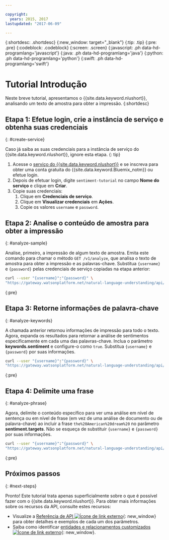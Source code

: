 ```yaml
---

copyright:
  years: 2015, 2017
lastupdated: "2017-06-09"

---
```


{:shortdesc: .shortdesc}
{:new_window: target="_blank"}
{:tip: .tip}
{:pre: .pre}
{:codeblock: .codeblock}
{:screen: .screen}
{:javascript: .ph data-hd-programlang='javascript'}
{:java: .ph data-hd-programlang='java'}
{:python: .ph data-hd-programlang='python'}
{:swift: .ph data-hd-programlang='swift'}

# Tutorial Introdução
Neste breve tutorial, apresentamos o {{site.data.keyword.nlushort}}, analisando um texto de amostra para obter a impressão.
{:shortdesc}

## Etapa 1: Efetue login, crie a instância de serviço e obtenha suas credenciais
{: #create-service}

Caso já saiba as suas credenciais para a instância de serviço do {{site.data.keyword.nlushort}}, ignore esta etapa.
{: tip}

1.  Acesse o [serviço
do {{site.data.keyword.nlushort}}](https://console.{DomainName}/catalog/services/natural-language-understanding/) e se inscreva para obter uma conta gratuita do {{site.data.keyword.Bluemix_notm}} ou efetue login.
1.  Depois de efetuar login, digite `sentiment-tutorial` no campo **Nome do serviço** e clique em **Criar**.
1.  Copie suas credenciais:
    1.  Clique em **Credenciais de serviço**.
    1.  Clique em **Visualizar credenciais** em **Ações**.
    1.  Copie os valores `username` e `password`.

## Etapa 2: Analise o conteúdo de amostra para obter a impressão
{: #analyze-sample}

Analise, primeiro, a impressão de algum texto de amostra. Emita este comando para chamar o método `GET /v1/analyze`, que analisa o texto de amostra para obter a impressão e as palavras-chave. Substitua `{username}` e `{password}` pelas credenciais de serviço copiadas na etapa anterior:

```bash
curl --user "{username}":"{password}" \
"https://gateway.watsonplatform.net/natural-language-understanding/api/v1/analyze?version=2017-02-27&text=I%20still%20have%20a%20dream%2C%20a%20dream%20deeply%20rooted%20in%20the%20American%20dream%20%E2%80%93%20one%20day%20this%20nation%20will%20rise%20up%20and%20live%20up%20to%20its%20creed%2C%20%22We%20hold%20these%20truths%20to%20be%20self%20evident%3A%20that%20all%20men%20are%20created%20equal.&features=sentiment,keywords"
```
{:pre}

## Etapa 3: Retorne informações de palavra-chave
{: #analyze-keywords}

A chamada anterior retornou informações de impressão para todo o texto. Agora, expanda os resultados para retornar a análise de sentimentos especificamente em cada uma das palavras-chave. Inclua o parâmetro **keywords.sentiment** e configure-o como `true`. Substitua `{username}` e `{password}` por suas informações.

```bash
curl --user "{username}":"{password}" \
"https://gateway.watsonplatform.net/natural-language-understanding/api/v1/analyze?version=2017-02-27&text=I%20still%20have%20a%20dream%2C%20a%20dream%20deeply%20rooted%20in%20the%20American%20dream%20%E2%80%93%20one%20day%20this%20nation%20will%20rise%20up%20and%20live%20up%20to%20its%20creed%2C%20%22We%20hold%20these%20truths%20to%20be%20self%20evident%3A%20that%20all%20men%20are%20created%20equal.&features=sentiment,keywords&keywords.sentiment=true"
```
{:pre}

## Etapa 4: Delimite uma frase
{: #analyze-phrase}

Agora, delimite o conteúdo específico para ver uma análise em nível de sentença ou em nível de frase (em vez de uma análise de documento ou de palavra-chave) ao incluir a frase `the%20American%20dream%20` no parâmetro **sentiment.targets**. Não se esqueça de substituir `{username}` e `{password}` por suas informações.

```bash
curl --user "{username}":"{password}" \
"https://gateway.watsonplatform.net/natural-language-understanding/api/v1/analyze?version=2017-02-27&text=I%20still%20have%20a%20dream%2C%20a%20dream%20deeply%20rooted%20in%20the%20American%20dream%20one%20day%20this%20nation%20will%20rise%20up%20and%20live%20up%20to%20its%20creed%20We%20hold%20these%20truths%20to%20be%20self%20evident%3A%20that%20all%20men%20are%20created%20equal.&features=sentiment,keywords&keywords.sentiment=true&sentiment.targets=the%20American%20dream"
```
{:pre}

## Próximos passos
{: #next-steps}

Pronto! Este tutorial trata apenas superficialmente sobre o que é possível fazer com o {{site.data.keyword.nlushort}}. Para
obter mais informações sobre os recursos da API, consulte estes recursos:

- Visualize a [Referência de API ![Ícone de link externo](../../icons/launch-glyph.svg "Ícone de link externo")](https://www.ibm.com/watson/developercloud/natural-language-understanding/api/v1/ "Ícone de link externo"){: new_window} para obter detalhes e exemplos de cada um dos parâmetros.
- Saiba como identificar [entidades e relacionamentos customizados ![Ícone de link externo](../../icons/launch-glyph.svg "Ícone de link externo")](https://www.ibm.com/watson/developercloud/doc/natural-language-understanding/customizing.html "Ícone de link externo"){: new_window}.
